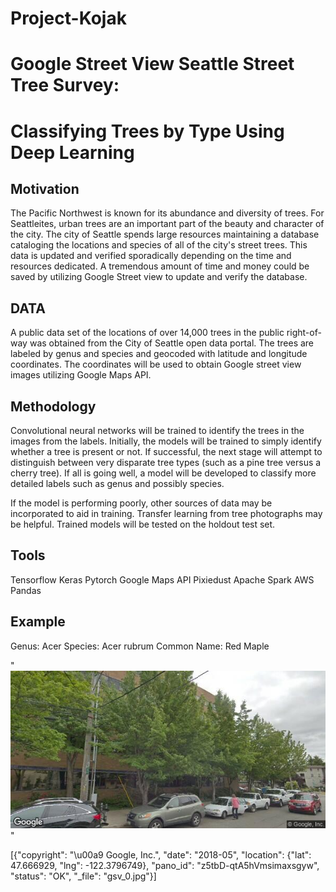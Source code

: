 # Project-Kojak 

# Google Street View Seattle Street Tree Survey:
# Classifying Trees by Type Using Deep Learning

## Motivation

The Pacific Northwest is known for its abundance and diversity of trees. For Seattleites, urban trees are an important part of the beauty and character of the city. 
The city of Seattle spends large resources maintaining a database cataloging the locations and species of all of the city's street trees. This data is updated and verified sporadically depending on the time and resources dedicated. 
A tremendous amount of time and money could be saved by utilizing Google Street view to update and verify the database. 

## DATA

A public data set of the locations of over 14,000 trees in the public right-of-way was obtained from the City of Seattle open data portal.  The trees are labeled by genus and species and geocoded with latitude and longitude coordinates.
The coordinates will be used to obtain Google street view images utilizing Google Maps API. 

## Methodology

Convolutional neural networks will be trained to identify the trees in the images from the labels. 
Initially, the models will be trained to simply identify whether a tree is present or not.
If successful, the next stage will attempt to distinguish between very disparate tree types (such as a pine tree versus a cherry tree). 
If all is going well, a model will be developed to classify more detailed labels such as genus and possibly species.

If the model is performing poorly, other sources of data may be incorporated to aid in training. Transfer learning from tree photographs may be helpful. 
Trained models will be tested on the holdout test set. 

## Tools
Tensorflow
Keras
Pytorch
Google Maps API
Pixiedust
Apache Spark
AWS
Pandas


## Example
Genus: Acer Species: Acer rubrum Common Name: Red Maple

"![](git_tree.jpg)"

[{"copyright": "\u00a9 Google, Inc.", "date": "2018-05", "location": {"lat": 47.666929, "lng": -122.3796749}, "pano_id": "z5tbD-qtA5hVmsimaxsgyw", "status": "OK", "_file": "gsv_0.jpg"}]
